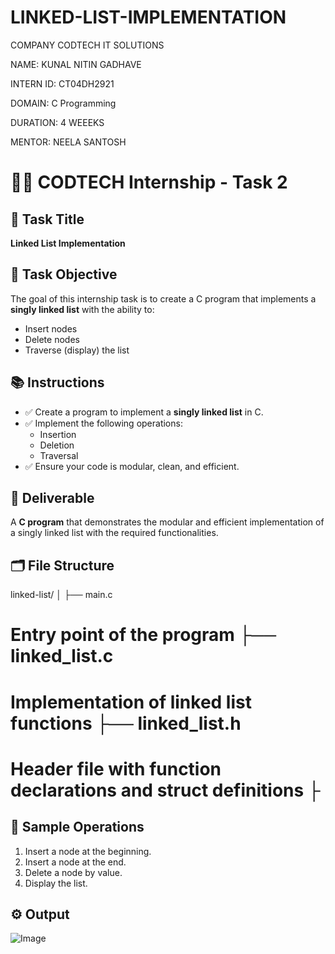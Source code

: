 # LINKED-LIST-IMPLEMENTATION

COMPANY CODTECH IT SOLUTIONS

NAME: KUNAL NITIN GADHAVE 

INTERN ID: CT04DH2921

DOMAIN: C Programming

DURATION: 4 WEEEKS

MENTOR: NEELA SANTOSH

# 🧑‍💻 CODTECH Internship - Task 2

## 📌 Task Title
**Linked List Implementation**

## 📝 Task Objective
The goal of this internship task is to create a C program that implements a **singly linked list** with the ability to:
- Insert nodes
- Delete nodes
- Traverse (display) the list

## 📚 Instructions

- ✅ Create a program to implement a **singly linked list** in C.
- ✅ Implement the following operations:
  - Insertion
  - Deletion
  - Traversal
- ✅ Ensure your code is modular, clean, and efficient.

## 🎯 Deliverable
A **C program** that demonstrates the modular and efficient implementation of a singly linked list with the required functionalities.

## 🗂️ File Structure
linked-list/ │ ├── main.c             
# Entry point of the program ├── linked_list.c        
# Implementation of linked list functions ├── linked_list.h    
# Header file with function declarations and struct definitions ├

## 🧪 Sample Operations

1. Insert a node at the beginning.
2. Insert a node at the end.
3. Delete a node by value.
4. Display the list.

## ⚙️ Output 
![Image](https://github.com/user-attachments/assets/5066d4b3-224b-4777-82a8-fbdde2785461)

